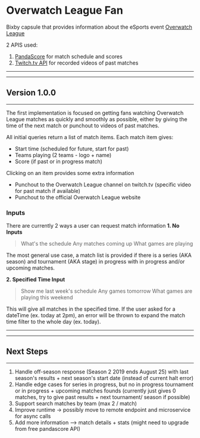 # Overwatch League Fan
Bixby capsule that provides information about the eSports event [Overwatch League](https://overwatchleague.com/)

2 APIS used:
1. [PandaScore](https;//pandascore.co/) for match schedule and scores
2. [Twitch.tv API]((https://dev.twitch.tv/)) for recorded videos of past matches
---
---
## Version  1.0.0
---
The first implementation is focused on getting fans watching Overwatch League matches as quickly and smoothly as possible, either by giving the time of the next match or punchout to videos of past matches.

All initial queries return a list of match items. Each match item gives:
- Start time (scheduled for future, start for past)
- Teams playing (2 teams - logo + name)
- Score (if past or in progress match)

Clicking on an item provides some extra information
- Punchout to the Overwatch League channel on twitch.tv (specific video for past match if available)
- Punchout to the official Overwatch League website

### Inputs
There are currently 2 ways a user can request match information
**1. No Inputs**
>What's the schedule
Any matches coming up
What games are playing

The most general use case, a match list is provided if there is a series (AKA season) and tournament (AKA stage) in progress with in progress and/or upcoming matches.

**2. Specified Time Input**
> Show me last week's schedule
Any games tomorrow
What games are playing this weekend

This will give all matches in the specified time. If the user asked for a dateTime (ex. today at 2pm), an error will be thrown to expand the match time filter to the whole day (ex. today).

---
---
## Next Steps
---
1. Handle off-season response (Season 2 2019 ends August 25) with last season's results + next season's start date (instead of current halt error)
2. Handle edge cases for series in progress, but no in progress tournament or in progress + upcoming matches founds (currently just gives 0 matches, try to give past results + next tournament/ season if possible)
3. Support search matches by team (max 2 / match)
4. Improve runtime -> possibly move to remote endpoint and microservice for async calls
5. Add more information --> match details + stats (might need to upgrade from free pandascore API)